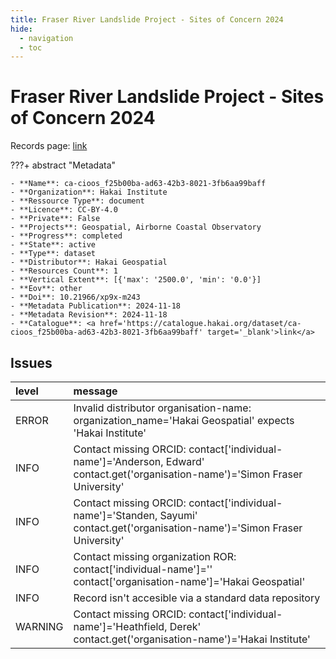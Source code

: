 ```yaml
---
title: Fraser River Landslide Project - Sites of Concern 2024
hide:
  - navigation
  - toc
---
```


# Fraser River Landslide Project - Sites of Concern 2024

Records page: <a href='https://catalogue.hakai.org/dataset/ca-cioos_f25b00ba-ad63-42b3-8021-3fb6aa99baff' target='_blank'>link</a>

???+ abstract "Metadata"

    - **Name**: ca-cioos_f25b00ba-ad63-42b3-8021-3fb6aa99baff 
    - **Organization**: Hakai Institute 
    - **Ressource Type**: document 
    - **Licence**: CC-BY-4.0 
    - **Private**: False 
    - **Projects**: Geospatial, Airborne Coastal Observatory 
    - **Progress**: completed 
    - **State**: active 
    - **Type**: dataset 
    - **Distributor**: Hakai Geospatial 
    - **Resources Count**: 1 
    - **Vertical Extent**: [{'max': '2500.0', 'min': '0.0'}] 
    - **Eov**: other 
    - **Doi**: 10.21966/xp9x-m243 
    - **Metadata Publication**: 2024-11-18 
    - **Metadata Revision**: 2024-11-18 
    - **Catalogue**: <a href='https://catalogue.hakai.org/dataset/ca-cioos_f25b00ba-ad63-42b3-8021-3fb6aa99baff' target='_blank'>link</a> 

<div id='map'></div>




## Issues
| level   | message                                                                                                                         |
|:--------|:--------------------------------------------------------------------------------------------------------------------------------|
| ERROR   | Invalid distributor organisation-name: organization_name='Hakai Geospatial' expects 'Hakai Institute'                           |
| INFO    | Contact missing ORCID: contact['individual-name']='Anderson, Edward' contact.get('organisation-name')='Simon Fraser University' |
| INFO    | Contact missing ORCID: contact['individual-name']='Standen, Sayumi' contact.get('organisation-name')='Simon Fraser University'  |
| INFO    | Contact missing organization ROR:  contact['individual-name']='' contact['organisation-name']='Hakai Geospatial'                |
| INFO    | Record isn't accesible via a standard data repository                                                                           |
| WARNING | Contact missing ORCID: contact['individual-name']='Heathfield, Derek' contact.get('organisation-name')='Hakai Institute'        |


<script>
   document.addEventListener("DOMContentLoaded", function() {
    var map = L.map('map').setView([51.505, -125.09], 5);
    L.tileLayer('https://tile.openstreetmap.org/{z}/{x}/{y}.png', {
        maxZoom: 19,
        attribution: '&copy; <a href="http://www.openstreetmap.org/copyright">OpenStreetMap</a>'
    }).addTo(map);
    var geojsonFeature = {
        "type": "Feature",
        "properties": {
            "name" : "Fraser River Landslide Project - Sites of Concern 2024"
        },
        "geometry": {'type': 'Polygon', 'coordinates': [[[-124.0, 49.0], [-119.5, 49.0], [-119.5, 54.34], [-124.0, 54.34], [-124.0, 49.0]]]}
    }
    L.geoJSON(geojsonFeature).addTo(map);
   })
</script>